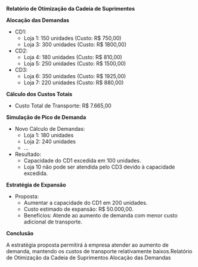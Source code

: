 **Relatório de Otimização da Cadeia de Suprimentos**

**Alocação das Demandas**

- CD1:
  - Loja 1: 150 unidades (Custo: R$ 750,00)
  - Loja 3: 300 unidades (Custo: R$ 1800,00)
- CD2:
  - Loja 4: 180 unidades (Custo: R$ 810,00)
  - Loja 5: 250 unidades (Custo: R$ 1500,00)
- CD3:
  - Loja 6: 350 unidades (Custo: R$ 1925,00)
  - Loja 7: 220 unidades (Custo: R$ 880,00)

**Cálculo dos Custos Totais**

- Custo Total de Transporte: R$ 7.665,00

**Simulação de Pico de Demanda**

- Novo Cálculo de Demandas:
  - Loja 1: 180 unidades
  - Loja 2: 240 unidades
  - ...
- Resultado:
  - Capacidade do CD1 excedida em 100 unidades.
  - Loja 10 não pode ser atendida pelo CD3 devido à capacidade excedida.

**Estratégia de Expansão**

- Proposta:
  - Aumentar a capacidade do CD1 em 200 unidades.
  - Custo estimado de expansão: R$ 50.000,00.
  - Benefícios: Atende ao aumento de demanda com menor custo adicional de transporte.

**Conclusão**

A estratégia proposta permitirá à empresa atender ao aumento de demanda, mantendo os custos de transporte relativamente baixos.Relatório de Otimização da Cadeia de Suprimentos
Alocação das Demandas
